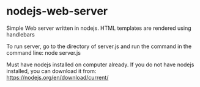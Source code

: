 # nodejs-web-server
Simple Web server written in nodejs. HTML templates are rendered using handlebars

To run server, go to the directory of server.js and run the command in the command line: node server.js 

Must have nodejs installed on computer already. If you do not have nodejs installed, you can download it from:
https://nodejs.org/en/download/current/
